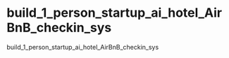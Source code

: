 # build_1_person_startup_ai_hotel_AirBnB_checkin_sys
build_1_person_startup_ai_hotel_AirBnB_checkin_sys
